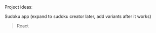Project ideas:

Sudoku app (expand to sudoku creator later, add variants after it works)
  > React


